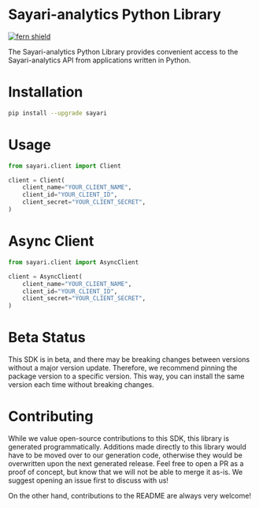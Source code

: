 <!-- Begin Title, generated by Fern  -->
# Sayari-analytics Python Library

[![fern shield](https://img.shields.io/badge/%F0%9F%8C%BF-SDK%20generated%20by%20Fern-brightgreen)](https://github.com/fern-api/fern)

The Sayari-analytics Python Library provides convenient access to the Sayari-analytics API from applications written in Python.
<!-- End Title  -->

<!-- Begin Installation, generated by Fern  -->
# Installation

```sh
pip install --upgrade sayari
```
<!-- End Installation  -->

<!-- Begin Usage, generated by Fern  -->
# Usage

```python
from sayari.client import Client

client = Client(
    client_name="YOUR_CLIENT_NAME",
    client_id="YOUR_CLIENT_ID",
    client_secret="YOUR_CLIENT_SECRET",
)
```
<!-- End Usage  -->

<!-- Begin Async Usage, generated by Fern  -->
# Async Client

```python
from sayari.client import AsyncClient

client = AsyncClient(
    client_name="YOUR_CLIENT_NAME",
    client_id="YOUR_CLIENT_ID",
    client_secret="YOUR_CLIENT_SECRET",
)
```
<!-- End Async Usage  -->

<!-- Begin Status, generated by Fern  -->
# Beta Status

This SDK is in beta, and there may be breaking changes between versions without a major 
version update. Therefore, we recommend pinning the package version to a specific version. 
This way, you can install the same version each time without breaking changes.
<!-- End Status  -->

<!-- Begin Contributing, generated by Fern  -->
# Contributing

While we value open-source contributions to this SDK, this library is generated programmatically. 
Additions made directly to this library would have to be moved over to our generation code, 
otherwise they would be overwritten upon the next generated release. Feel free to open a PR as
 a proof of concept, but know that we will not be able to merge it as-is. We suggest opening 
an issue first to discuss with us!

On the other hand, contributions to the README are always very welcome!
<!-- End Contributing  -->

